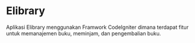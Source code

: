 # Elibrary
Aplikasi Elibrary menggunakan Framwork CodeIgniter dimana terdapat fitur untuk memanajemen buku, meminjam, dan pengembalian buku.
